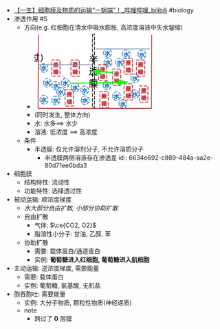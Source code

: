 - [【一生】细胞膜及物质的运输“一锅端”！_哔哩哔哩_bilibili](https://www.bilibili.com/video/av336712078/) #biology
- 渗透作用 #S
	- 方向(e.g. 红细胞在清水中吸水膨胀, 高浓度溶液中失水皱缩)
		- ![image.png](../assets/image_1714743184734_0.png)
		- (同时发生, 整体方向)
		- 水: 水多==> 水少
		- 溶液: 低浓度 ==> 高浓度
	- 条件
		- 半透膜: 仅允许溶剂分子, 不允许溶质分子
			- 半透膜两侧溶液存在渗透差
			  id:: 6634e692-c889-484a-aa2e-80d71ee0bda3
- 细胞膜
	- 结构特性: 流动性
	- 功能特性: 选择透过性
- 被动运输: 顺浓度梯度
	- *水大部分自由扩散, 小部分协助扩散*
	- 自由扩散
		- 气体: $\ce{CO2, O2}$
		- 脂溶性小分子: 甘油, 乙醇, 苯
	- 协助扩散
		- 需要: 载体蛋白/通道蛋白
		- 实例: **葡萄糖进入红细胞, 葡萄糖进入肌细胞**
- 主动运输: 逆浓度梯度, 需要能量
	- 需要: 载体蛋白
	- 实例: 葡萄糖, 氨基酸, 无机盐
- 胞吞胞吐: 需要能量
	- 实例: 大分子物质, 颗粒性物质(神经递质)
	- note
		- 跨过了 **0** 层膜